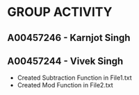 # GROUP ACTIVITY

## A00457246 - Karnjot Singh

## A00457244 - Vivek Singh
+ Created Subtraction Function in File1.txt
+ Created Mod Function in File2.txt
